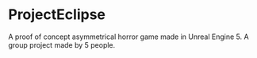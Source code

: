 # ProjectEclipse

A proof of concept asymmetrical horror game made in Unreal Engine 5. A group project made by 5 people.
